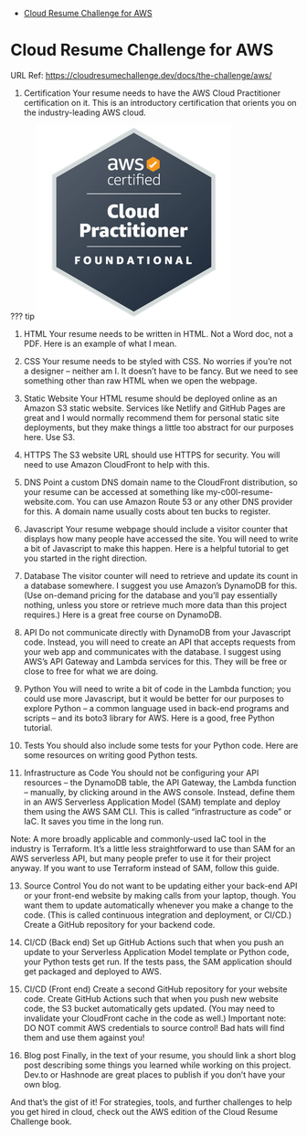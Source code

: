 - [Cloud Resume Challenge for AWS](#cloud-resume-challenge-for-aws)

# Cloud Resume Challenge for AWS
URL Ref: https://cloudresumechallenge.dev/docs/the-challenge/aws/ 
1. Certification
Your resume needs to have the AWS Cloud Practitioner certification on it. This is an introductory certification that orients you on the industry-leading AWS cloud.

[//]: <> (Admonitions: https://squidfunk.github.io/mkdocs-material/reference/admonitions/)
??? tip
        ![AWS Practitioner](./../assets/img/AWS_CloudPract.png "AWS Cloud Practitioner - Gary Innerarity")

1. HTML
Your resume needs to be written in HTML. Not a Word doc, not a PDF. Here is an example of what I mean.

1. CSS
Your resume needs to be styled with CSS. No worries if you’re not a designer – neither am I. It doesn’t have to be fancy. But we need to see something other than raw HTML when we open the webpage.

1. Static Website
Your HTML resume should be deployed online as an Amazon S3 static website. Services like Netlify and GitHub Pages are great and I would normally recommend them for personal static site deployments, but they make things a little too abstract for our purposes here. Use S3.

1. HTTPS
The S3 website URL should use HTTPS for security. You will need to use Amazon CloudFront to help with this.

1. DNS
Point a custom DNS domain name to the CloudFront distribution, so your resume can be accessed at something like my-c00l-resume-website.com. You can use Amazon Route 53 or any other DNS provider for this. A domain name usually costs about ten bucks to register.

1. Javascript
Your resume webpage should include a visitor counter that displays how many people have accessed the site. You will need to write a bit of Javascript to make this happen. Here is a helpful tutorial to get you started in the right direction.

1. Database
The visitor counter will need to retrieve and update its count in a database somewhere. I suggest you use Amazon’s DynamoDB for this. (Use on-demand pricing for the database and you’ll pay essentially nothing, unless you store or retrieve much more data than this project requires.) Here is a great free course on DynamoDB.

1. API
Do not communicate directly with DynamoDB from your Javascript code. Instead, you will need to create an API that accepts requests from your web app and communicates with the database. I suggest using AWS’s API Gateway and Lambda services for this. They will be free or close to free for what we are doing.

1.  Python
You will need to write a bit of code in the Lambda function; you could use more Javascript, but it would be better for our purposes to explore Python – a common language used in back-end programs and scripts – and its boto3 library for AWS. Here is a good, free Python tutorial.

1.  Tests
You should also include some tests for your Python code. Here are some resources on writing good Python tests.

1.  Infrastructure as Code
You should not be configuring your API resources – the DynamoDB table, the API Gateway, the Lambda function – manually, by clicking around in the AWS console. Instead, define them in an AWS Serverless Application Model (SAM) template and deploy them using the AWS SAM CLI. This is called “infrastructure as code” or IaC. It saves you time in the long run.

Note: A more broadly applicable and commonly-used IaC tool in the industry is Terraform. It’s a little less straightforward to use than SAM for an AWS serverless API, but many people prefer to use it for their project anyway. If you want to use Terraform instead of SAM, follow this guide.

13. Source Control
You do not want to be updating either your back-end API or your front-end website by making calls from your laptop, though. You want them to update automatically whenever you make a change to the code. (This is called continuous integration and deployment, or CI/CD.) Create a GitHub repository for your backend code.

14. CI/CD (Back end)
Set up GitHub Actions such that when you push an update to your Serverless Application Model template or Python code, your Python tests get run. If the tests pass, the SAM application should get packaged and deployed to AWS.

15. CI/CD (Front end)
Create a second GitHub repository for your website code. Create GitHub Actions such that when you push new website code, the S3 bucket automatically gets updated. (You may need to invalidate your CloudFront cache in the code as well.) Important note: DO NOT commit AWS credentials to source control! Bad hats will find them and use them against you!

16. Blog post
Finally, in the text of your resume, you should link a short blog post describing some things you learned while working on this project. Dev.to or Hashnode are great places to publish if you don’t have your own blog.

And that’s the gist of it! For strategies, tools, and further challenges to help you get hired in cloud, check out the AWS edition of the Cloud Resume Challenge book.